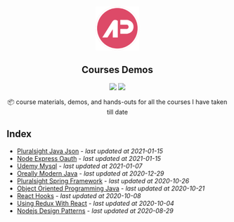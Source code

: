 <p align="center">
  <img src="https://raw.githubusercontent.com/ashishdotme/assets/master/logo.png" alt="drawing" width="100"/>
</p>

<h2 align="center">Courses Demos</h2>

<p align="center">
<a href="https://img.shields.io/github/last-commit/ashishdotme/courses-demos?style=for-the-badge"><img src="https://img.shields.io/github/last-commit/ashishdotme/courses-demos?style=for-the-badge"></a>
<a href="https://img.shields.io/github/workflow/status/ashishdotme/courses-demos/Build%20courses-demos/master?style=for-the-badge"><img src="https://img.shields.io/github/workflow/status/ashishdotme/courses-demos/Build%20courses-demos/master?style=for-the-badge"></a>
</p>

<p align="center">📦 course materials, demos, and hands-outs for all the courses I have taken till date</p>

## Index

<!-- index starts -->

- [Pluralsight Java Json](https://github.com/ashishdotme/courses-demos/blob/master/pluralsight-java-json) - _last updated at 2021-01-15_
- [Node Express Oauth](https://github.com/ashishdotme/courses-demos/blob/master/node-express-oauth) - _last updated at 2021-01-15_
- [Udemy Mysql](https://github.com/ashishdotme/courses-demos/blob/master/udemy-mysql) - _last updated at 2021-01-07_
- [Oreally Modern Java](https://github.com/ashishdotme/courses-demos/blob/master/oreally-modern-java) - _last updated at 2020-12-29_
- [Pluralsight Spring Framework](https://github.com/ashishdotme/courses-demos/blob/master/pluralsight-spring-framework) - _last updated at 2020-10-26_
- [Object Oriented Programming Java](https://github.com/ashishdotme/courses-demos/blob/master/object-oriented-programming-java) - _last updated at 2020-10-21_
- [React Hooks](https://github.com/ashishdotme/courses-demos/blob/master/react-hooks) - _last updated at 2020-10-08_
- [Using Redux With React](https://github.com/ashishdotme/courses-demos/blob/master/using-redux-with-react) - _last updated at 2020-10-04_
- [Nodejs Design Patterns](https://github.com/ashishdotme/courses-demos/blob/master/nodejs-design-patterns) - _last updated at 2020-08-29_
<!-- index ends -->
